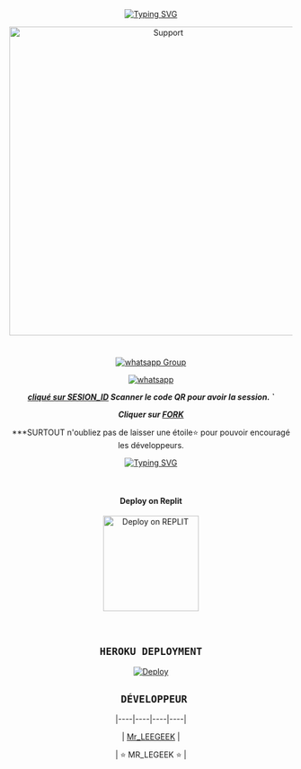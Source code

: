 <div align="center">
<a href="https://git.io/typing-svg"><img src="https://readme-typing-svg.demolab.com?font=Ribeye&size=50&pause=1000&color=F710B1&center=true&width=910&height=100&lines=bonjour ;+JE+suis+GEEK+MD; DÉVELOPPE+PAR;+MR_LEGEEK.." alt="Typing SVG" /></a>
</p>
<p align="center">
  <a href="https://chat.whatsapp.com/FRQiuFWlYJ3Jolx7OACtKo">
    <img alt=Support height="550" src="https://telegra.ph/file/0d515dafc5188ddd5961a.jpg"> 
    </p>
<h1 align="center"> 
</h1>
<p align="center"> 
<p align="center">

<p align="center">
  
 <a href="https://chat.whatsapp.com/FRQiuFWlYJ3Jolx7OACtKo" target="_blank">
    <img alt="whatsapp Group" src="https://img.shields.io/badge/ Whatsapp Support Group -25D366?style=for-the-badge&logo=whatsapp&logoColor=white" />
 </a> 

<p align="center">
  <a href="https://wa.me/+237698046545?text=Hi+Bro--+I+Need+Help.+I+messaged+you+from+GEEK-md+Repo" target="_blank">
    <img alt="whatsapp" src="https://img.shields.io/badge/ Whatsapp -25D366?style=for-the-badge&logo=whatsapp&logoColor=green" />
  
***cliqué sur [SESION_ID](https://geek-qr-c6ccf7b7583e.herokuapp.com/) Scanner le code QR pour avoir la session. `***


***Cliquer sur  [FORK](https://github.com/GEEKMD099/GEEK-MD-1.0/fork)***
    
***SURTOUT n'oubliez pas de laisser une étoile⭐ pour pouvoir encouragé les développeurs.


 

<div align="center">
<a href="https://git.io/typing-svg"><img src="https://readme-typing-svg.demolab.com?font=toge+Ops+One&size=50&pause=1000&color=1BBFDAFF&center=true&width=910&height=100&lines=;+GEEK+MD+BY+MR_LEGEEK;+BOT+TECH+INDUSTRIE." alt="Typing SVG" /></a>
  </p>

<br>

<h4 align="center"> Deploy on Replit
</h4>

<p align="center" >
    <a href="https://repl.it/github/Denzo-MD/Denzo-MD-V3">
    <img src="https://repl.it/badge/github/quiec/whatsasena" width="170px" alt="Deploy on REPLIT" >
    </a>
</p>

<p align="center" >
    <br>
    
    
</p>


## ```HEROKU DEPLOYMENT```

[![Deploy](https://www.herokucdn.com/deploy/button.svg)](https://heroku.com/deploy?template=https://github.com/GEEKMD099/GEEK-MD-1.0)





## ``` DÉVELOPPEUR```

 

  <div align="center">

 

|----|----|----|----|

| [Mr_LEEGEEK](https://github.com/GEEKMD099) |



| ⭐  MR_LEGEEK ⭐ |
